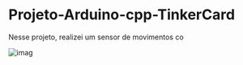 # Projeto-Arduino-cpp-TinkerCard

  Nesse projeto, realizei um sensor de movimentos co
  
![imag](https://github.com/user-attachments/assets/a318b6ee-bb10-40b8-add4-95fb8471fec1)
